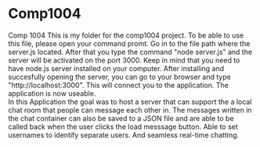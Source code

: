 # Comp1004
Comp 1004 This is my folder for the comp1004 project. To be able to use this file, please open your command promt. Go in to the file path where the server.js located. After that you type the command "node server.js" and the server will be activated on the port 3000. Keep in mind that you need to have node.js server installed on your computer. After installing and succesfully opening the server, you can go to your browser and type "http://localhost:3000". This will connect you to the application. The application is now useable.  
In this Application the goal was to host a server that can support the a local chat room that people can message each other in.
The messages written in the chat container can also be saved to a JSON file and are able to be called back when the user clicks the load messsage button.
Able to set usernames to identify separate users.
And seamless real-time chatting.

